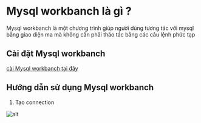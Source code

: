 # Mysql workbanch là gì ?
Mysql workbanch là một chương trình giúp người dùng tương tác với  mysql bằng giao diện ma mà không cần phải tháo tác bằng các câu lệnh phức tạp
## Cài đặt Mysql workbanch
[cài Mysql workbanch tại đây](https://dev.mysql.com/downloads/workbench/)
## Hướng dẫn sử dụng Mysql workbanch
1. Tạo connection

![alt](/images/Screenshot_155.png)